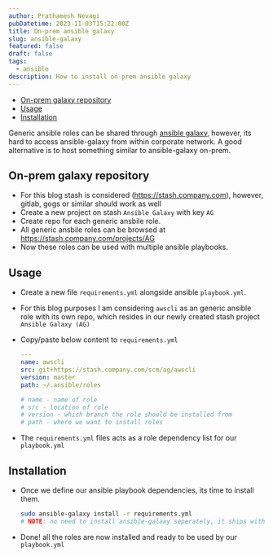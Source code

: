 ```yaml
---
author: Prathamesh Nevagi
pubDatetime: 2023-11-03T15:22:00Z
title: On-prem ansible galaxy
slug: ansible-galaxy
featured: false
draft: false
tags:
  - ansible
description: How to install on-prem ansible galaxy
---
```


<!--toc:start-->
- [On-prem galaxy repository](#on-prem-galaxy-repository)
- [Usage](#usage)
- [Installation](#installation)
<!--toc:end-->

Generic ansible roles can be shared through [ansible galaxy](https://galaxy.ansible.com), however, its hard to access ansible-galaxy from within corporate network. A good alternative is to host something similar to ansible-galaxy on-prem.


## On-prem galaxy repository
- For this blog stash is considered (https://stash.company.com), however, gitlab, gogs or similar should work as well
- Create a new project on stash `Ansible Galaxy` with key `AG`
- Create repo for each generic ansbile role.
- All generic ansbile roles can be browsed at https://stash.company.com/projects/AG
- Now these roles can be used with multiple ansible playbooks.


## Usage
- Create a new file `requirements.yml` alongside ansible `playbook.yml`.
- For this blog purposes I am considering `awscli` as an generic ansible role with its own repo, which resides in our newly created stash project `Ansible Galaxy (AG)`
- Copy/paste below content to `requirements.yml`

  ```yaml
  ---
  name: awscli
  src: git+https://stash.company.com/scm/ag/awscli
  version: master
  path: ~/.ansible/roles

  # name - name of role
  # src - location of role
  # version - which branch the role should be installed from
  # path - where we want to install roles
  ```

- The `requirements.yml` files acts as a role dependency list for our `playbook.yml`


## Installation
- Once we define our ansible playbook dependencies, its time to install them.

  ```bash
  sudo ansible-galaxy install -r requirements.yml
  # NOTE: no need to install ansible-galaxy seperately, it ships with default ansible installation
  ```

- Done! all the roles are now installed and ready to be used by our `playbook.yml`
